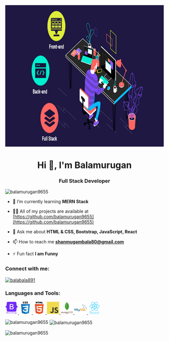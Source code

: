 <img src="home-gif.gif" alt="MasterHead" width="1020" height="450">

<h1 align="center">Hi 👋, I'm Balamurugan</h1>
<h3 align="center">Full Stack Developer</h3>

<p align="left"> <img src="https://komarev.com/ghpvc/?username=balamurugan9655&label=Profile%20views&color=0e75b6&style=flat" alt="balamurugan9655" /> </p>

- 🌱 I’m currently learning **MERN Stack**

- 👨‍💻 All of my projects are available at [https://github.com/balamurugan9655](https://github.com/balamurugan9655)

- 💬 Ask me about **HTML & CSS, Bootstrap, JavaScript, React**

- 📫 How to reach me **shanmugambala80@gmail.com**

- ⚡ Fun fact **I am Funny**

<h3 align="left">Connect with me:</h3>
<p align="left">
<a href="https://instagram.com/balabala891" target="blank"><img align="center" src="https://raw.githubusercontent.com/rahuldkjain/github-profile-readme-generator/master/src/images/icons/Social/instagram.svg" alt="balabala891" height="30" width="40" /></a>
</p>

<h3 align="left">Languages and Tools:</h3>
<p align="left"> <a href="https://getbootstrap.com" target="_blank" rel="noreferrer"> <img src="https://raw.githubusercontent.com/devicons/devicon/master/icons/bootstrap/bootstrap-plain-wordmark.svg" alt="bootstrap" width="40" height="40"/> </a> <a href="https://www.w3schools.com/css/" target="_blank" rel="noreferrer"> <img src="https://raw.githubusercontent.com/devicons/devicon/master/icons/css3/css3-original-wordmark.svg" alt="css3" width="40" height="40"/> </a> <a href="https://www.w3.org/html/" target="_blank" rel="noreferrer"> <img src="https://raw.githubusercontent.com/devicons/devicon/master/icons/html5/html5-original-wordmark.svg" alt="html5" width="40" height="40"/> </a> <a href="https://developer.mozilla.org/en-US/docs/Web/JavaScript" target="_blank" rel="noreferrer"> <img src="https://raw.githubusercontent.com/devicons/devicon/master/icons/javascript/javascript-original.svg" alt="javascript" width="40" height="40"/> </a> <a href="https://www.mongodb.com/" target="_blank" rel="noreferrer"> <img src="https://raw.githubusercontent.com/devicons/devicon/master/icons/mongodb/mongodb-original-wordmark.svg" alt="mongodb" width="40" height="40"/> </a> <a href="https://www.mysql.com/" target="_blank" rel="noreferrer"> <img src="https://raw.githubusercontent.com/devicons/devicon/master/icons/mysql/mysql-original-wordmark.svg" alt="mysql" width="40" height="40"/> </a> <a href="https://reactjs.org/" target="_blank" rel="noreferrer"> <img src="https://raw.githubusercontent.com/devicons/devicon/master/icons/react/react-original-wordmark.svg" alt="react" width="40" height="40"/> </a> </p>

<p><img align="left" src="https://github-readme-stats.vercel.app/api/top-langs?username=balamurugan9655&show_icons=true&locale=en&layout=compact" alt="balamurugan9655" /></p>

<p>&nbsp;<img align="center" src="https://github-readme-stats.vercel.app/api?username=balamurugan9655&show_icons=true&locale=en" alt="balamurugan9655" /></p>

<p><img align="center" src="https://github-readme-streak-stats.herokuapp.com/?user=balamurugan9655&" alt="balamurugan9655" /></p>
